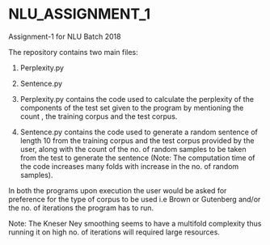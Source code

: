 # NLU_ASSIGNMENT_1
Assignment-1 for NLU Batch 2018

The repository contains two main files:

1. Perplexity.py
2. Sentence.py

1. Perplexity.py contains the code used to calculate the perplexity of the components of the test set given to the program by mentioning the count , the training corpus and the test corpus.

2. Sentence.py contains the code used to generate a random sentence of length 10 from the training corpus and the test corpus provided by the user, along with the count of the no. of random samples to be taken from the test to generate the sentence (Note: The computation time of the code increases many folds with increase in the no. of random samples).


In both the programs upon execution the user would be asked for preference for the type of corpus to be used i.e Brown or Gutenberg and/or the no. of iterations the program has to run.

Note:
The Kneser Ney smoothing seems to have a multifold complexity thus running it on high no. of iterations will required large resources.
